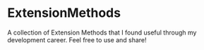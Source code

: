 # ExtensionMethods
 A collection of Extension Methods that I found useful through my development career. Feel free to use and share!
